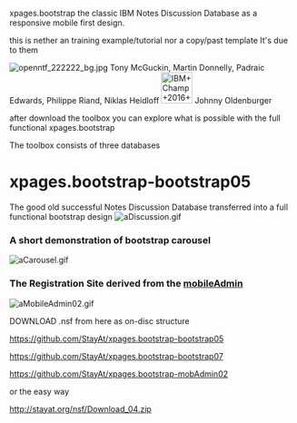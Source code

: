 xpages.bootstrap
the classic IBM Notes Discussion Database as a responsive mobile first design.

this is nether an training example/tutorial nor a copy/past template
It's due to them 

<img src="http://StayAt.org/images/plx/openntf_222222_bg.jpg" alt="openntf_222222_bg.jpg">
Tony McGuckin, Martin Donnelly, Padraic Edwards, Philippe Riand, Niklas Heidloff

<img src="http://StayAt.org/images/plx/IBM+Champ+2016+Social+Business.png" alt="IBM+Champ+2016+Social+Business.png" height="55" width="55">
Johnny Oldenburger

after download the toolbox you can explore what is possible with the full functional xpages.bootstrap

The toolbox consists of three databases

# xpages.bootstrap-bootstrap05
The good old successful Notes Discussion Database transferred into a full functional bootstrap design 
<img src="http://StayAt.org/images/plx/aDiscussion.gif" alt="aDiscussion.gif">

<h3>A short demonstration of bootstrap carousel</h3> 
<img src="http://StayAt.org/images/plx/aCarousel.gif" alt="aCarousel.gif">

<h3>The Registration Site derived from the <a href="https://github.com/StayAt/Mobile_Adminstration">mobileAdmin</a></h3>
<img src="http://StayAt.org/images/plx/aMobileAdmin02.gif" alt="aMobileAdmin02.gif">

DOWNLOAD .nsf
from here as on-disc structure

https://github.com/StayAt/xpages.bootstrap-bootstrap05

https://github.com/StayAt/xpages.bootstrap-bootstrap07

https://github.com/StayAt/xpages.bootstrap-mobAdmin02


or the easy way

http://stayat.org/nsf/Download_04.zip
